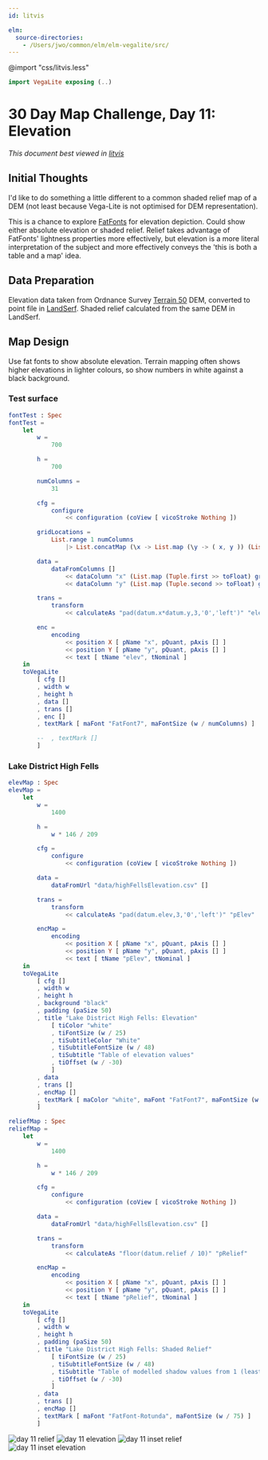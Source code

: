 ```yaml
---
id: litvis

elm:
  source-directories:
    - /Users/jwo/common/elm/elm-vegalite/src/
---
```


@import "css/litvis.less"

```elm {l=hidden}
import VegaLite exposing (..)
```

# 30 Day Map Challenge, Day 11: Elevation

_This document best viewed in [litvis](https://github.com/gicentre/litvis)_

## Initial Thoughts

I'd like to do something a little different to a common shaded relief map of a DEM (not least because Vega-Lite is not optimised for DEM representation).

This is a chance to explore [FatFonts](http://fatfonts.org) for elevation depiction. Could show either absolute elevation or shaded relief. Relief takes advantage of FatFonts' lightness properties more effectively, but elevation is a more literal interpretation of the subject and more effectively conveys the 'this is both a table and a map' idea.

## Data Preparation

Elevation data taken from Ordnance Survey [Terrain 50](https://www.ordnancesurvey.co.uk/opendatadownload/products.html#TERR50) DEM, converted to point file in [LandSerf](http://www.landserf.org). Shaded relief calculated from the same DEM in LandSerf.

## Map Design

Use fat fonts to show absolute elevation. Terrain mapping often shows higher elevations in lighter colours, so show numbers in white against a black background.

### Test surface

```elm {l}
fontTest : Spec
fontTest =
    let
        w =
            700

        h =
            700

        numColumns =
            31

        cfg =
            configure
                << configuration (coView [ vicoStroke Nothing ])

        gridLocations =
            List.range 1 numColumns
                |> List.concatMap (\x -> List.map (\y -> ( x, y )) (List.range 1 numColumns))

        data =
            dataFromColumns []
                << dataColumn "x" (List.map (Tuple.first >> toFloat) gridLocations |> nums)
                << dataColumn "y" (List.map (Tuple.second >> toFloat) gridLocations |> nums)

        trans =
            transform
                << calculateAs "pad(datum.x*datum.y,3,'0','left')" "elev"

        enc =
            encoding
                << position X [ pName "x", pQuant, pAxis [] ]
                << position Y [ pName "y", pQuant, pAxis [] ]
                << text [ tName "elev", tNominal ]
    in
    toVegaLite
        [ cfg []
        , width w
        , height h
        , data []
        , trans []
        , enc []
        , textMark [ maFont "FatFont7", maFontSize (w / numColumns) ]

        --  , textMark []
        ]
```

### Lake District High Fells

```elm {l}
elevMap : Spec
elevMap =
    let
        w =
            1400

        h =
            w * 146 / 209

        cfg =
            configure
                << configuration (coView [ vicoStroke Nothing ])

        data =
            dataFromUrl "data/highFellsElevation.csv" []

        trans =
            transform
                << calculateAs "pad(datum.elev,3,'0','left')" "pElev"

        encMap =
            encoding
                << position X [ pName "x", pQuant, pAxis [] ]
                << position Y [ pName "y", pQuant, pAxis [] ]
                << text [ tName "pElev", tNominal ]
    in
    toVegaLite
        [ cfg []
        , width w
        , height h
        , background "black"
        , padding (paSize 50)
        , title "Lake District High Fells: Elevation"
            [ tiColor "white"
            , tiFontSize (w / 25)
            , tiSubtitleColor "White"
            , tiSubtitleFontSize (w / 48)
            , tiSubtitle "Table of elevation values"
            , tiOffset (w / -30)
            ]
        , data
        , trans []
        , encMap []
        , textMark [ maColor "white", maFont "FatFont7", maFontSize (w / 255) ]
        ]
```

```elm {l}
reliefMap : Spec
reliefMap =
    let
        w =
            1400

        h =
            w * 146 / 209

        cfg =
            configure
                << configuration (coView [ vicoStroke Nothing ])

        data =
            dataFromUrl "data/highFellsElevation.csv" []

        trans =
            transform
                << calculateAs "floor(datum.relief / 10)" "pRelief"

        encMap =
            encoding
                << position X [ pName "x", pQuant, pAxis [] ]
                << position Y [ pName "y", pQuant, pAxis [] ]
                << text [ tName "pRelief", tNominal ]
    in
    toVegaLite
        [ cfg []
        , width w
        , height h
        , padding (paSize 50)
        , title "Lake District High Fells: Shaded Relief"
            [ tiFontSize (w / 25)
            , tiSubtitleFontSize (w / 48)
            , tiSubtitle "Table of modelled shadow values from 1 (least shadow) to 9 (greatest shadow)"
            , tiOffset (w / -30)
            ]
        , data
        , trans []
        , encMap []
        , textMark [ maFont "FatFont-Rotunda", maFontSize (w / 75) ]
        ]
```

![day 11 relief](images/day11.jpg)
![day 11 elevation](images/day11a.jpg)
![day 11 inset relief](images/day11insetRelief.png)
![day 11 inset elevation](images/day11insetElev.png)
